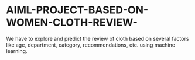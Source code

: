 # AIML-PROJECT-BASED-ON-WOMEN-CLOTH-REVIEW-
We have to explore and predict the review of cloth based on several factors like age, department, category, recommendations, etc. using machine learning. 
